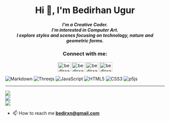 <h1 align="center">Hi 👋, I'm Bedirhan Ugur</h1>
<h5 align="center">I'm a Creative Coder. <br> I'm interested in Computer Art. <br>I explore styles and scenes focusing on technology, nature and geometric forms.</h3>

<h3 align="center">Connect with me:</h3>
<p align="center">
<a href="https://www.behance.net/bedirxanugur" target="blank"><img align="center" src="https://raw.githubusercontent.com/rahuldkjain/github-profile-readme-generator/master/src/images/icons/Social/behance.svg" alt="bedirxanugur" height="30" width="40" /></a>
<a href="https://linkedin.com/in/bedirxanugur" target="blank"><img align="center" src="https://raw.githubusercontent.com/rahuldkjain/github-profile-readme-generator/master/src/images/icons/Social/linked-in-alt.svg" alt="bedirxanugur" height="30" width="40" /></a>
<a href="https://twitter.com/bedirxanugur" target="blank"><img align="center" src="https://raw.githubusercontent.com/rahuldkjain/github-profile-readme-generator/master/src/images/icons/Social/twitter.svg" alt="bedirxanugur" height="30" width="40" /></a>
<a href="https://instagram.com/bedirxanugur" target="blank"><img align="center" src="https://raw.githubusercontent.com/rahuldkjain/github-profile-readme-generator/master/src/images/icons/Social/instagram.svg" alt="bedirxanugur" height="30" width="40" /></a>
</p>
 
![Markdown](https://img.shields.io/badge/Markdown-%23000000.svg?style=flat&logo=markdown&logoColor=white) ![Threejs](https://img.shields.io/badge/Three.js-black?style=flat&logo=three.js&logoColor=white) ![JavaScript](https://img.shields.io/badge/Javascript-%23323330.svg?style=flat&logo=javascript&logoColor=%23F7DF1E) ![HTML5](https://img.shields.io/badge/HTML5-%23E34F26.svg?style=flat&logo=html5&logoColor=white) ![CSS3](https://img.shields.io/badge/CSS3-%231572B6.svg?style=flat&logo=css3&logoColor=white) ![p5js](https://img.shields.io/badge/P5.js-ED225D?style=flat&logo=p5.js&logoColor=FFFFFF)

***
![](https://github-readme-stats.vercel.app/api/top-langs/?username=bedirxanugur&theme=react&hide_border=true&include_all_commits=false&count_private=false&layout=compact)<br/>
![](https://github-readme-stats.vercel.app/api?username=bedirxanugur&theme=react&hide_border=true&include_all_commits=false&count_private=false)<br/>
![](https://github-readme-streak-stats.herokuapp.com/?user=bedirxanugur&theme=react&hide_border=true)

- 📫 How to reach me **bedirxn@gmail.com**


